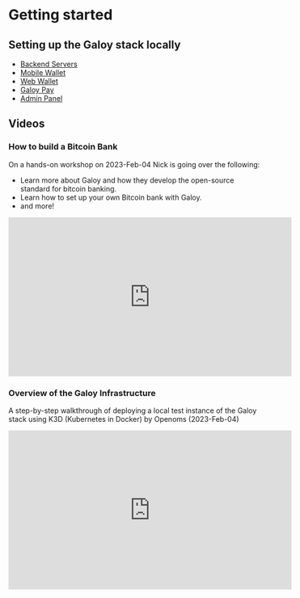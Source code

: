 # Getting started

## Setting up the Galoy stack locally

* [Backend Servers](/deployment/b-backend-servers)
* [Mobile Wallet](/deployment/d-mobile-wallet.md)
* [Web Wallet](/deployment/e-web-wallet.md)
* [Galoy Pay](/deployment/c-galoy-pay.md)
* [Admin Panel](/deployment/f-admin-panel.md)

## Videos
###  How to build a Bitcoin Bank
On a hands-on workshop on 2023-Feb-04 Nick is going over the following:

* Learn more about Galoy and how they develop the open-source standard for bitcoin banking.
* Learn how to set up your own Bitcoin bank with Galoy.
* and more!

<iframe width="560" height="315" src="https://www.youtube.com/embed/j1Anp6vWQP0" title="YouTube video player" frameborder="0" allow="accelerometer; autoplay; clipboard-write; encrypted-media; gyroscope; picture-in-picture; web-share" allowfullscreen></iframe>

### Overview of the Galoy Infrastructure
A step-by-step walkthrough of deploying a local test instance of the Galoy stack using K3D (Kubernetes in Docker) by Openoms (2023-Feb-04)

<iframe width="560" height="315" src="https://www.youtube.com/embed/4BjADqwD9H8" title="YouTube video player" frameborder="0" allow="accelerometer; autoplay; clipboard-write; encrypted-media; gyroscope; picture-in-picture; web-share" allowfullscreen></iframe>

